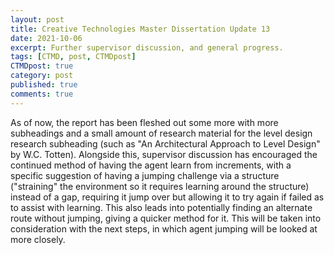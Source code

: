 ```yaml
---
layout: post
title: Creative Technologies Master Dissertation Update 13
date: 2021-10-06
excerpt: Further supervisor discussion, and general progress.
tags: [CTMD, post, CTMDpost]
CTMDpost: true
category: post
published: true
comments: true
---
```

As of now, the report has been fleshed out some more with more subheadings and a small amount of research material for the level design research subheading (such as "An Architectural Approach to Level Design" by W.C. Totten). Alongside this, supervisor discussion has encouraged the continued method of having the agent learn from increments, with a specific suggestion of having a jumping challenge via a structure ("straining" the environment so it requires learning around the structure) instead of a gap, requiring it jump over but allowing it to try again if failed as to assist with learning. This also leads into potentially finding an alternate route without jumping, giving a quicker method for it. This will be taken into consideration with the next steps, in which agent jumping will be looked at more closely.